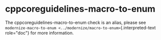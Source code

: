 # cppcoreguidelines-macro-to-enum

The cppcoreguidelines-macro-to-enum check is an alias, please see
`modernize-macro-to-enum <../modernize/macro-to-enum>`{.interpreted-text
role="doc"} for more information.
